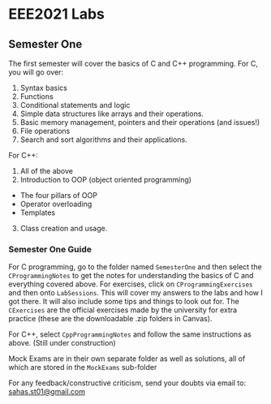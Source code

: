 # EEE2021 Labs

## Semester One

The first semester will cover the basics of C and C++ programming. 
For C, you will go over:

1. Syntax basics
2. Functions
3. Conditional statements and logic
4. Simple data structures like arrays and their operations.
5. Basic memory management, pointers and their operations (and issues!)
6. File operations 
7. Search and sort algorithms and their applications.

For C++:

1. All of the above
2. Introduction to OOP (object oriented programming)
  * The four pillars of OOP
  * Operator overloading
  * Templates
3. Class creation and usage.

### Semester One Guide

For C programming, go to the folder named ```SemesterOne``` and then select the ```CProgrammingNotes``` to get the notes for understanding the basics of C and everything covered above. For exercises, click on ```CProgrammingExercises``` and then onto ```LabSessions```. This will cover my answers to the labs and how I got there. It will also include some tips and things to look out for. The ```CExercises``` are the official exercises made by the university for extra practice (these are the downloadable .zip folders in Canvas).

For C++, select ```CppProgrammingNotes``` and follow the same instructions as above. (Still under construction)

Mock Exams are in their own separate folder as well as solutions, all of which are stored in the ```MockExams``` sub-folder

For any feedback/constructive criticism, send your doubts via email to: sahas.st01@gmail.com